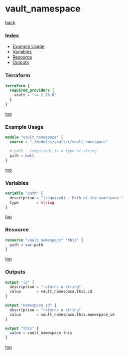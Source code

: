 # vault_namespace

[back](../vault.md)

### Index

- [Example Usage](#example-usage)
- [Variables](#variables)
- [Resource](#resource)
- [Outputs](#outputs)

### Terraform

```terraform
terraform {
  required_providers {
    vault = ">= 2.19.0"
  }
}
```

[top](#index)

### Example Usage

```terraform
module "vault_namespace" {
  source = "./modules/vault/r/vault_namespace"

  # path - (required) is a type of string
  path = null
}
```

[top](#index)

### Variables

```terraform
variable "path" {
  description = "(required) - Path of the namespace."
  type        = string
}
```

[top](#index)

### Resource

```terraform
resource "vault_namespace" "this" {
  path = var.path
}
```

[top](#index)

### Outputs

```terraform
output "id" {
  description = "returns a string"
  value       = vault_namespace.this.id
}

output "namespace_id" {
  description = "returns a string"
  value       = vault_namespace.this.namespace_id
}

output "this" {
  value = vault_namespace.this
}
```

[top](#index)